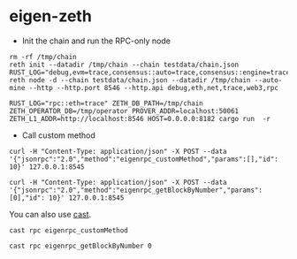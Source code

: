 # eigen-zeth

* Init the chain and run the RPC-only node

```
rm -rf /tmp/chain
reth init --datadir /tmp/chain --chain testdata/chain.json
RUST_LOG="debug,evm=trace,consensus::auto=trace,consensus::engine=trace,rpc::eth=trace" reth node -d --chain testdata/chain.json --datadir /tmp/chain --auto-mine --http --http.port 8546 --http.api debug,eth,net,trace,web3,rpc

RUST_LOG="rpc::eth=trace" ZETH_DB_PATH=/tmp/chain ZETH_OPERATOR_DB=/tmp/operator PROVER_ADDR=localhost:50061 ZETH_L1_ADDR=http://localhost:8546 HOST=0.0.0.0:8182 cargo run  -r
```


* Call custom method
```
curl -H "Content-Type: application/json" -X POST --data '{"jsonrpc":"2.0","method":"eigenrpc_customMethod","params":[],"id": 10}' 127.0.0.1:8545

curl -H "Content-Type: application/json" -X POST --data '{"jsonrpc":"2.0","method":"eigenrpc_getBlockByNumber","params":[0],"id": 10}' 127.0.0.1:8545
```

You can also use [cast](https://github.com/foundry-rs/foundry/releases).

```
cast rpc eigenrpc_customMethod

cast rpc eigenrpc_getBlockByNumber 0
```

